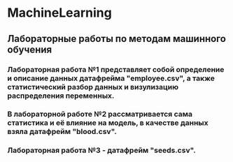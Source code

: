 # MachineLearning
## Лабораторные работы по методам машинного обучения

### Лабораторная работа №1 представляет собой определение и описание данных датафрейма "employee.csv", а также статистический разбор данных и визулизацию распределения переменных.
### В лабораторной работе №2 рассматривается сама статистика и её влияние на модель, в качестве данных взяла датафрейм "blood.csv".
### Лабораторная работа №3 - датафрейм "seeds.csv".
